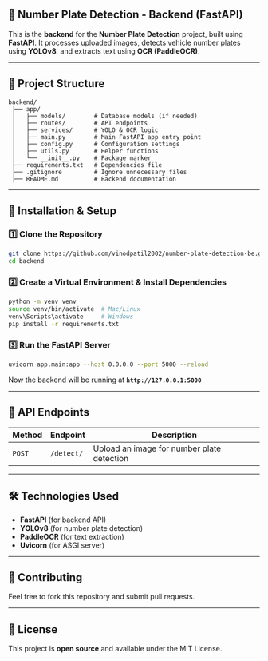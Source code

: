 
## 🚀 Number Plate Detection - Backend (FastAPI)  
This is the **backend** for the **Number Plate Detection** project, built using **FastAPI**. It processes uploaded images, detects vehicle number plates using **YOLOv8**, and extracts text using **OCR (PaddleOCR)**.  

---

## 📂 Project Structure  

```
backend/
 ├── app/
 │   ├── models/        # Database models (if needed)
 │   ├── routes/        # API endpoints
 │   ├── services/      # YOLO & OCR logic
 │   ├── main.py        # Main FastAPI app entry point
 │   ├── config.py      # Configuration settings
 │   ├── utils.py       # Helper functions
 │   └── __init__.py    # Package marker
 ├── requirements.txt   # Dependencies file
 ├── .gitignore         # Ignore unnecessary files
 ├── README.md          # Backend documentation
```

---

## 🔧 Installation & Setup  

### 1️⃣ Clone the Repository  
```sh
git clone https://github.com/vinodpatil2002/number-plate-detection-be.git
cd backend
```

### 2️⃣ Create a Virtual Environment & Install Dependencies  
```sh
python -m venv venv
source venv/bin/activate  # Mac/Linux
venv\Scripts\activate     # Windows
pip install -r requirements.txt
```

### 3️⃣ Run the FastAPI Server  
```sh
uvicorn app.main:app --host 0.0.0.0 --port 5000 --reload
```
Now the backend will be running at **`http://127.0.0.1:5000`**  

---

## 📡 API Endpoints  

| Method | Endpoint | Description |
|--------|---------|-------------|
| `POST` | `/detect/` | Upload an image for number plate detection |

---

## 🛠 Technologies Used  
- **FastAPI** (for backend API)  
- **YOLOv8** (for number plate detection)  
- **PaddleOCR** (for text extraction)  
- **Uvicorn** (for ASGI server)  

---

## 🤝 Contributing  
Feel free to fork this repository and submit pull requests.  

---

## 🛑 License  
This project is **open source** and available under the MIT License.  

